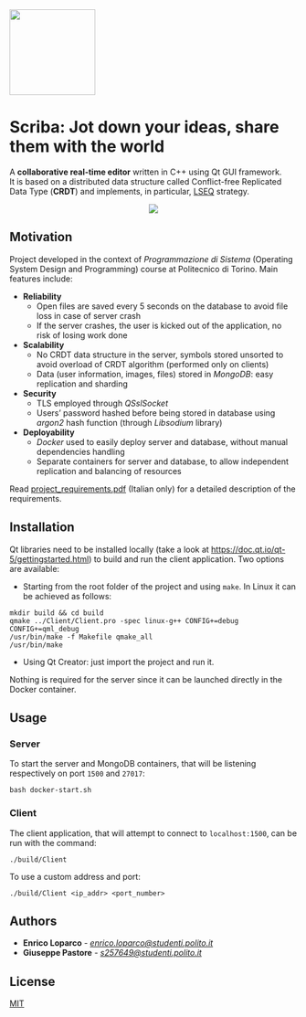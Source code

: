  <img height="150" src="https://github.com/pastaalforno/SharedEditor/blob/master/Client/images/scriba_logo_cropped.png">

# Scriba: Jot down your ideas, share them with the world
A **collaborative real-time editor** written in C++ using Qt GUI framework.  
It is based on a distributed data structure called Conflict-free Replicated Data Type (**CRDT**) and implements, in particular, [LSEQ](https://hal.archives-ouvertes.fr/hal-00921633/document) strategy.

<p align="center">
 <img src="https://github.com/pastaalforno/SharedEditor/blob/master/Resources/demo.gif">
</p>

## Motivation
Project developed in the context of *Programmazione di Sistema* (Operating System Design and Programming) course at Politecnico di Torino. Main features include:

* **Reliability**
  * Open files are saved every 5 seconds on the database to avoid file loss in case of server crash
  * If the server crashes, the user is kicked out of the application, no risk of losing work done
* **Scalability**
  * No CRDT data structure in the server, symbols stored unsorted to avoid overload of CRDT algorithm (performed only on clients)
  * Data (user information, images, files) stored in *MongoDB*: easy replication and sharding
* **Security**
  * TLS employed through *QSslSocket*
  * Users’ password hashed before being stored in database using *argon2* hash function (through *Libsodium* library)
* **Deployability**
  * *Docker* used to easily deploy server and database, without manual dependencies handling
  * Separate containers for server and database, to allow independent replication and balancing of resources

Read [project_requirements.pdf](project_requirements.pdf) (Italian only) for a detailed description of the requirements.

## Installation
Qt libraries need to be installed locally (take a look at https://doc.qt.io/qt-5/gettingstarted.html) to build and run the client application. 
Two options are available:
* Starting from the root folder of the project and using ```make```. In Linux it can be achieved as follows:
```
mkdir build && cd build
qmake ../Client/Client.pro -spec linux-g++ CONFIG+=debug CONFIG+=qml_debug
/usr/bin/make -f Makefile qmake_all
/usr/bin/make
```
* Using Qt Creator: just import the project and run it.  

Nothing is required for the server since it can be launched directly in the Docker container.

## Usage

### Server
To start the server and MongoDB containers, that will be listening respectively on port ```1500``` and ```27017```:

```
bash docker-start.sh
```

### Client
The client application, that will attempt to connect to ```localhost:1500```, can be run with the command:
```
./build/Client
```
To use a custom address and port:
```
./build/Client <ip_addr> <port_number>
```
## Authors

* **Enrico Loparco** - *enrico.loparco@studenti.polito.it*
* **Giuseppe Pastore** - *s257649@studenti.polito.it*

## License
[MIT](https://github.com/pastaalforno/SharedEditor/blob/master/LICENSE.md)
